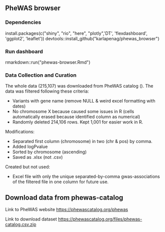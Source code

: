 ## PheWAS browser

### Dependencies
install.packages(c("shiny", "rio", "here", "plotly",'DT', 'flexdashboard', 'ggplot2', 'leaflet'))
devtools::install_github("karlapenag/phewas_browser")


### Run dashboard
rmarkdown::run("phewas-browser.Rmd")

### Data Collection and Curation

The whole data (215,107) was downloaded from PheWAS catalog (). The data was filtered following these criteria:
- Variants with gene name (remove NULL & weird excel formatting with dates)
- No chromosome X because caused some issues in R (cells automatically erased because identified column as numerical)
- Randomly deleted 214,106 rows. Kept 1,001 for easier work in R.

Modifications:
- Separated first column (chromosome) in two (chr & pos) by comma.
- Added logPvalue
- Sorted by chromosome (ascending)
- Saved as .xlsx (not .csv)

Created but not used:
- Excel file with only the unique separated-by-comma gwas-associations of the filtered file in one column for future use.


## Download data from phewas-catalog
 
 Link to PheWAS website
 https://phewascatalog.org/phewas
 
 Link to download dataset
 https://phewascatalog.org/files/phewas-catalog.csv.zip